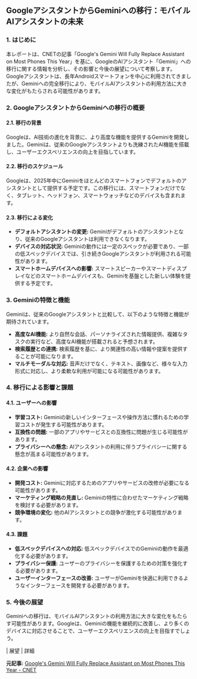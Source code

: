 ## GoogleアシスタントからGeminiへの移行：モバイルAIアシスタントの未来

### 1. はじめに

本レポートは、CNETの記事「Google's Gemini Will Fully Replace Assistant on Most Phones This Year」を基に、GoogleのAIアシスタント「Gemini」への移行に関する情報を分析し、その影響と今後の展望について考察します。Googleアシスタントは、長年Androidスマートフォンを中心に利用されてきましたが、Geminiへの完全移行により、モバイルAIアシスタントの利用方法に大きな変化がもたらされる可能性があります。

### 2. GoogleアシスタントからGeminiへの移行の概要

#### 2.1. 移行の背景

Googleは、AI技術の進化を背景に、より高度な機能を提供するGeminiを開発しました。Geminiは、従来のGoogleアシスタントよりも洗練されたAI機能を搭載し、ユーザーエクスペリエンスの向上を目指しています。

#### 2.2. 移行のスケジュール

Googleは、2025年中にGeminiをほとんどのスマートフォンでデフォルトのアシスタントとして提供する予定です。この移行には、スマートフォンだけでなく、タブレット、ヘッドフォン、スマートウォッチなどのデバイスも含まれます。

#### 2.3. 移行による変化

* **デフォルトアシスタントの変更:** Geminiがデフォルトのアシスタントとなり、従来のGoogleアシスタントは利用できなくなります。
* **デバイスの対応状況:** Geminiの動作には一定のスペックが必要であり、一部の低スペックデバイスでは、引き続きGoogleアシスタントが利用される可能性があります。
* **スマートホームデバイスへの影響:** スマートスピーカーやスマートディスプレイなどのスマートホームデバイスも、Geminiを基盤とした新しい体験を提供する予定です。

### 3. Geminiの特徴と機能

Geminiは、従来のGoogleアシスタントと比較して、以下のような特徴と機能が期待されています。

* **高度なAI機能:** より自然な会話、パーソナライズされた情報提供、複雑なタスクの実行など、高度なAI機能が搭載されると予想されます。
* **検索履歴との連携:** 検索履歴を基に、より関連性の高い情報や提案を提供することが可能になります。
* **マルチモーダルな対応:** 音声だけでなく、テキスト、画像など、様々な入力形式に対応し、より柔軟な利用が可能になる可能性があります。

### 4. 移行による影響と課題

#### 4.1. ユーザーへの影響

* **学習コスト:** Geminiの新しいインターフェースや操作方法に慣れるための学習コストが発生する可能性があります。
* **互換性の問題:** 一部のアプリやサービスとの互換性に問題が生じる可能性があります。
* **プライバシーへの懸念:** AIアシスタントの利用に伴うプライバシーに関する懸念が高まる可能性があります。

#### 4.2. 企業への影響

* **開発コスト:** Geminiに対応するためのアプリやサービスの改修が必要になる可能性があります。
* **マーケティング戦略の見直し:** Geminiの特性に合わせたマーケティング戦略を検討する必要があります。
* **競争環境の変化:** 他のAIアシスタントとの競争が激化する可能性があります。

#### 4.3. 課題

* **低スペックデバイスへの対応:** 低スペックデバイスでのGeminiの動作を最適化する必要があります。
* **プライバシー保護:** ユーザーのプライバシーを保護するための対策を強化する必要があります。
* **ユーザーインターフェースの改善:** ユーザーがGeminiを快適に利用できるようなインターフェースを開発する必要があります。

### 5. 今後の展望

Geminiへの移行は、モバイルAIアシスタントの利用方法に大きな変化をもたらす可能性があります。Googleは、Geminiの機能を継続的に改善し、より多くのデバイスに対応させることで、ユーザーエクスペリエンスの向上を目指すでしょう。

| 展望 | 詳細 

**元記事:** [Google's Gemini Will Fully Replace Assistant on Most Phones This Year - CNET](https://www.cnet.com/tech/mobile/googles-gemini-will-fully-replace-the-assistant-on-most-phones-this-year/)
